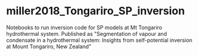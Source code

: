 # miller2018_Tongariro_SP_inversion
Notebooks to run inversion code for SP models at Mt Tongariro hydrothermal system. Published as "Segmentation of vapour and condensate in a hydrothermal system: Insights from self-potential inversion at Mount Tongariro, New Zealand" 
